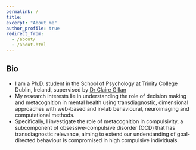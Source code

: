 ```yaml
---
permalink: /
title:
excerpt: "About me"
author_profile: true
redirect_from:
  - /about/
  - /about.html
---
```

## Bio
* I am a Ph.D. student in the School of Psychology at Trinity College Dublin, Ireland, supervised by [Dr Claire Gillan](https://gillanlab.com/)
* My research interests lie in understanding the role of decision making and metacognition in mental health using transdiagnostic, dimensional approaches with web-based and in-lab behavioural, neuroimaging and computational methods.
* Specifically, I investigate the role of metacognition in compulsivity, a subcomponent of obsessive-compulsive disorder (OCD) that has transdiagnostic relevance, aiming to extend our understanding of goal-directed behaviour is compromised in high compulsive individuals.
